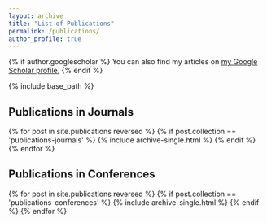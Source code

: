 ```yaml
---
layout: archive
title: "List of Publications"
permalink: /publications/
author_profile: true
---
```


{% if author.googlescholar %}
  You can also find my articles on <u><a href="{{author.googlescholar}}">my Google Scholar profile</a>.</u>
{% endif %}

{% include base_path %}

Publications in Journals
------

{% for post in site.publications reversed %}
  {% if post.collection == 'publications-journals' %}
    {% include archive-single.html %}
  {% endif %}
{% endfor %}

Publications in Conferences
------

{% for post in site.publications reversed %}
  {% if post.collection == 'publications-conferences' %}
    {% include archive-single.html %}
  {% endif %}
{% endfor %}
